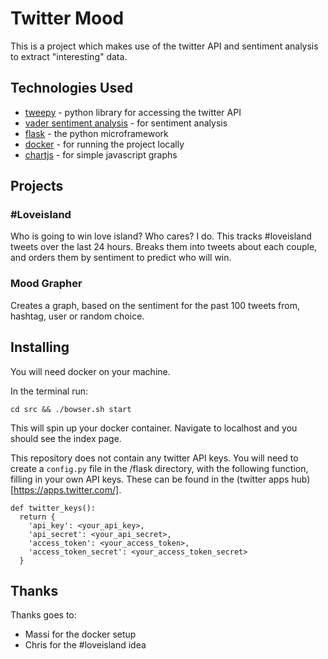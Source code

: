 # Twitter Mood

This is a project which makes use of the twitter API and sentiment analysis to extract "interesting" data.

## Technologies Used

- [tweepy](http://www.tweepy.org/) - python library for accessing the twitter API
- [vader sentiment analysis](https://github.com/cjhutto/vaderSentimentfl) - for sentiment analysis
- [flask](http://flask.pocoo.org/) - the python microframework
- [docker](https://www.docker.com/) - for running the project locally
- [chartjs](https://www.chartjs.org/) - for simple javascript graphs

## Projects

### #Loveisland

Who is going to win love island? Who cares? I do. This tracks #loveisland tweets over the last 24 hours. Breaks them into tweets about each couple, and orders them by sentiment to predict who will win.

### Mood Grapher

Creates a graph, based on the sentiment for the past 100 tweets from, hashtag, user or random choice.

## Installing

You will need docker on your machine. 

In the terminal run:

```
cd src && ./bowser.sh start
```

This will spin up your docker container. Navigate to localhost and you should see the index page.

This repository does not contain any twitter API keys. You will need to create a `config.py` file in the /flask directory, with the following function, filling in your own API keys. These can be found in the (twitter apps hub)[https://apps.twitter.com/].

```
def twitter_keys():
  return {
    'api_key': <your_api_key>,
    'api_secret': <your_api_secret>,
    'access_token': <your_access_token>,
    'access_token_secret': <your_access_token_secret>
  }
```

## Thanks

Thanks goes to:
- Massi for the docker setup
- Chris for the #loveisland idea
